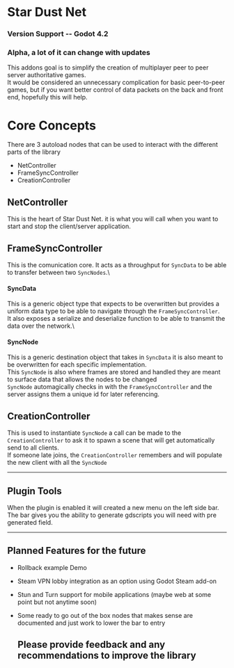 # Star Dust Net
### Version Support -- Godot 4.2 
### Alpha, a lot of it can change with updates
This addons goal is to simplify the creation of multiplayer peer to peer server authoritative games.\
It would be considered an unnecessary complication for basic peer-to-peer games, but if you want better control of data packets on the back and front end, hopefully this will help.


# Core Concepts
There are 3 autoload nodes that can be used to interact with the different parts of the library
* NetController
* FrameSyncController
* CreationController

## NetController
This is the heart of Star Dust Net. it is what you will call when you want to start and stop the client/server application.

## FrameSyncController
This is the comunication core. It acts as a throughput for ``SyncData`` to be able to transfer between two ``SyncNodes``.\


#### SyncData
This is a generic object type that expects to be overwritten but provides a uniform data type to be able to navigate through the ``FrameSyncController``.\
It also exposes a serialize and deserialize function to be able to transmit the data over the network.\



#### SyncNode
This is a generic destination object that takes in ``SyncData`` it is also meant to be overwritten for each specific implementation.\
This ``SyncNode`` is also where frames are stored and handled they are meant to surface data that allows the nodes to be changed\
``SyncNode`` automagically checks in with the ``FrameSyncController`` and the server assigns them a unique id for later referencing.

## CreationController
This is used to instantiate ``SyncNode`` a call can be made to the ``CreationController`` to ask it to spawn a scene that will get automatically send to all clients.\
If someone late joins, the ``CreationController`` remembers and will populate the new client with all the ``SyncNode``

----

## Plugin Tools
When the plugin is enabled it will created a new menu on the left side bar. The bar gives you the ability to generate gdscripts you will need with pre generated field.


----

## Planned Features for the future
* Rollback example Demo
* Steam VPN lobby integration as an option using Godot Steam add-on
* Stun and Turn support for mobile applications  (maybe web at some point but not anytime soon)
* Some ready to go out of the box nodes that makes sense are documented and just work to lower the bar to entry


  ## Please provide feedback and any recommendations to improve the library
